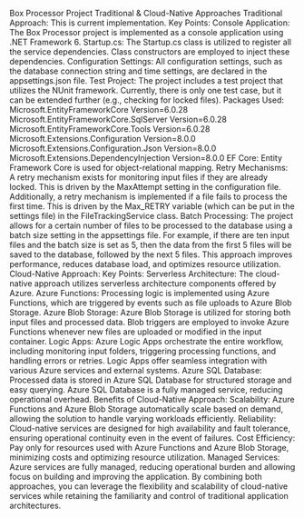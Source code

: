 Box Processor Project
 Traditional & Cloud-Native Approaches
Traditional Approach: 
This is current implementation.
Key Points:
Console Application: The Box Processor project is implemented as a console application using .NET Framework 6.
Startup.cs: The Startup.cs class is utilized to register all the service dependencies. Class constructors are employed to inject these dependencies.
Configuration Settings: All configuration settings, such as the database connection string and time settings, are declared in the appsettings.json file.
Test Project: The project includes a test project that utilizes the NUnit framework. Currently, there is only one test case, but it can be extended further (e.g., checking for locked files).
Packages Used:
Microsoft.EntityFrameworkCore Version=6.0.28
Microsoft.EntityFrameworkCore.SqlServer Version=6.0.28
Microsoft.EntityFrameworkCore.Tools Version=6.0.28
Microsoft.Extensions.Configuration Version=8.0.0
Microsoft.Extensions.Configuration.Json Version=8.0.0
Microsoft.Extensions.DependencyInjection Version=8.0.0
EF Core: Entity Framework Core is used for object-relational mapping.
Retry Mechanisms:
A retry mechanism exists for monitoring input files if they are already locked. This is driven by the MaxAttempt setting in the configuration file.
Additionally, a retry mechanism is implemented if a file fails to process the first time. This is driven by the Max_RETRY variable (which can be put in the settings file) in the FileTrackingService class.
Batch Processing:
The project allows for a certain number of files to be processed to the database using a batch size setting in the appsettings file. For example, if there are ten input files and the batch size is set as 5, then the data from the first 5 files will be saved to the database, followed by the next 5 files. This approach improves performance, reduces database load, and optimizes resource utilization.
Cloud-Native Approach:
Key Points:
Serverless Architecture: The cloud-native approach utilizes serverless architecture components offered by Azure.
Azure Functions:
Processing logic is implemented using Azure Functions, which are triggered by events such as file uploads to Azure Blob Storage.
Azure Blob Storage:
Azure Blob Storage is utilized for storing both input files and processed data. Blob triggers are employed to invoke Azure Functions whenever new files are uploaded or modified in the input container.
Logic Apps:
Azure Logic Apps orchestrate the entire workflow, including monitoring input folders, triggering processing functions, and handling errors or retries. Logic Apps offer seamless integration with various Azure services and external systems.
Azure SQL Database:
Processed data is stored in Azure SQL Database for structured storage and easy querying. Azure SQL Database is a fully managed service, reducing operational overhead.
Benefits of Cloud-Native Approach:
Scalability: Azure Functions and Azure Blob Storage automatically scale based on demand, allowing the solution to handle varying workloads efficiently.
Reliability: Cloud-native services are designed for high availability and fault tolerance, ensuring operational continuity even in the event of failures.
Cost Efficiency: Pay only for resources used with Azure Functions and Azure Blob Storage, minimizing costs and optimizing resource utilization.
Managed Services: Azure services are fully managed, reducing operational burden and allowing focus on building and improving the application.
By combining both approaches, you can leverage the flexibility and scalability of cloud-native services while retaining the familiarity and control of traditional application architectures.

